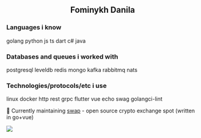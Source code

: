 <p align="center">
  <h2 align="center">
    Fominykh Danila
  </h2>
</p>

### Languages i know

golang python js ts dart c# java

### Databases and queues i worked with

postgresql leveldb redis mongo kafka rabbitmq nats 

### Technologies/protocols/etc i use

linux docker http rest grpc flutter vue echo swag golangci-lint 

🎯 Currently maintaining [swap](https://github.com/d1nch8g/swap) - open source crypto exchange spot (written in go+vue)

![](https://external-content.duckduckgo.com/iu/?u=http%3A%2F%2Fi.imgur.com%2FbZnePbG.gif&f=1&nofb=1&ipt=bb81abad9e66f5054dc12da7e36f662f8e4c4a42024c4328499366d198a97f9e&ipo=images)

<!--
**d1nch8g/d1nch8g** is a ✨ _special_ ✨ repository because its `README.md` (this file) appears on your GitHub profile.

Here are some ideas to get you started:

- 🔭 I’m currently working on ...
- 🌱 I’m currently learning ...
- 👯 I’m looking to collaborate on ...
- 🤔 I’m looking for help with ...
- 💬 Ask me about ...
- 📫 How to reach me: ...
- 😄 Pronouns: ...
- ⚡ Fun fact: ...
-->
